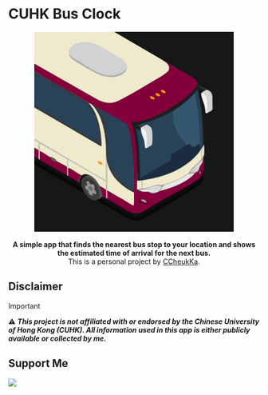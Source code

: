 # CUHK Bus Clock

<div align="center">

<img width="400px" src="https://github.com/CCheukKa/CUHK-bus-clock/blob/main/assets/images/icon.png?raw=true" />

**A simple app that finds the nearest bus stop to your location and shows the estimated time of arrival for the next bus.**  
This is a personal project by [CCheukKa](https://github.com/CCheukKa).  

</div>

## Disclaimer
> [!IMPORTANT]  
> ⚠️ ***This project is not affiliated with or endorsed by the Chinese University of Hong Kong (CUHK). All information used in this app is either publicly available or collected by me.***

## Support Me

<a href="https://www.buymeacoffee.com/CCheukKa"><img src="https://img.buymeacoffee.com/button-api/?text=Buy me a coffee&emoji=&slug=CCheukKa&button_colour=5F7FFF&font_colour=ffffff&font_family=Bree&outline_colour=000000&coffee_colour=FFDD00" /></a>